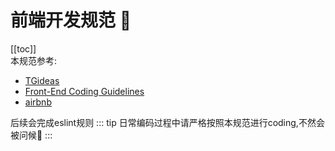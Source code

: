# 前端开发规范 📖
[[toc]]  
本规范参考:
- [TGideas](https://tgideas.qq.com/doc/index.html)
- [Front-End Coding Guidelines](https://guide.aotu.io/index.html)
- [airbnb](https://github.com/airbnb/javascript)

后续会完成eslint规则
::: tip
日常编码过程中请严格按照本规范进行coding,不然会被问候🤬
:::
